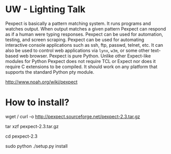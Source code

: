 UW - Lighting Talk
==============
Pexpect is basically a pattern matching system. It runs programs and watches output. When output matches a given pattern Pexpect can respond as if a human were typing responses. Pexpect can be used for automation, testing, and screen scraping. Pexpect can be used for automating interactive console applications such as ssh, ftp, passwd, telnet, etc. It can also be used to control web applications via `lynx`, `w3m`, or some other text-based web browser. Pexpect is pure Python. Unlike other Expect-like modules for Python Pexpect does not require TCL or Expect nor does it require C extensions to be compiled. It should work on any platform that supports the standard Python pty module.


http://www.noah.org/wiki/pexpect

How to install?
==============
wget / curl -o http://pexpect.sourceforge.net/pexpect-2.3.tar.gz

tar xzf pexpect-2.3.tar.gz

cd pexpect-2.3

sudo python ./setup.py install
 
 
